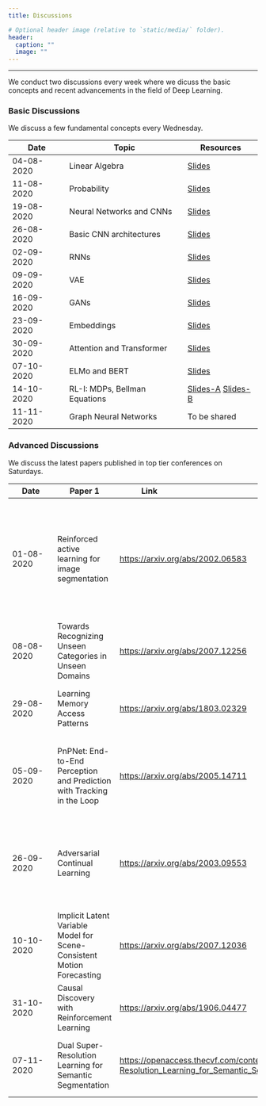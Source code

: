 ```yaml
---
title: Discussions

# Optional header image (relative to `static/media/` folder).
header:
  caption: ""
  image: ""
---
```

---------------------------
We conduct two discussions every week where we dicuss the basic concepts and recent advancements in the field of Deep Learning.

### Basic Discussions

We discuss a few fundamental concepts every Wednesday. 

|     Date      |               Topic               |    Resources   |
| --------------| ----------------------------------|----------------|
| 04-08-2020    | Linear Algebra                    |[Slides](https://drive.google.com/file/d/1Wk6EPIQ7Cy7MUNKUpDPS5R-MrxbHm0zJ/view?usp=sharing)   |
| 11-08-2020    | Probability                       |[Slides](https://drive.google.com/file/d/1ZBubLdkpE_pb-mvy6fDltC3AcZeQsZRO/view?usp=sharing)   |
| 19-08-2020    | Neural Networks and CNNs          |[Slides](https://drive.google.com/file/d/1-0xcef-gOU590ucez6D9RlXtk1fyX9Eh/view?usp=sharing)   |
| 26-08-2020    | Basic CNN architectures           |[Slides](https://drive.google.com/file/d/1FybB6XIyqG1V1ezJwif70-2czRdY2PCw/view?usp=sharing)   |
| 02-09-2020    | RNNs                              |[Slides](https://drive.google.com/file/d/10nr5omq9ELJUP-NxIEU0ZOjqi7V2M_Jc/view?usp=sharing)   |
| 09-09-2020    | VAE                               |[Slides](https://drive.google.com/file/d/142-qoBEV3-rBO-FsFdxhRr420U6PzMfN/view?usp=sharing)   |
| 16-09-2020    | GANs                              |[Slides](https://docs.google.com/presentation/d/1FNmDho1huVCQeG-iZcVyVpE6Z8UmhBbTqe0FYu2xf8o/edit?usp=sharing)   |
| 23-09-2020    | Embeddings                        |[Slides](https://docs.google.com/presentation/d/1j8f4eKZteAs2gx30KHtTl-u1M2ASn8Hgjmbsph-naWI/edit?usp=sharing)   |
| 30-09-2020    | Attention and Transformer         |[Slides](https://docs.google.com/presentation/d/1JcKHknv3a33eDIJvO72MMfTqYIMJ0cyeJ2LeFtgapXU/edit?usp=sharing)   |
| 07-10-2020    | ELMo and BERT                     |[Slides](https://drive.google.com/file/d/1cnIyEpPKKp91g5d6vkfzk_k2T07Du2PQ/view?usp=sharing)   |
| 14-10-2020    | RL-I: MDPs, Bellman Equations     |[Slides-A](https://drive.google.com/file/d/1neAp21D7DUCdnK--5DNaB5HWwSrzeKh7/view?usp=sharing)  [Slides-B](https://drive.google.com/file/d/1HQhnvmZ5hPTxR1b2khlluJyVlqIx7Q16/view?usp=sharing)   |
| 11-11-2020    | Graph Neural Networks             |To be shared   |

### Advanced Discussions

We discuss the latest papers published in top tier conferences on Saturdays.

|<div style="width:75px">Date</div>| Paper 1                                           |<div style="width:120px">Link</div>| Paper 2                                           |<div style="width:120px">Link</div>|
|------------	|--------------------------------------------------------------------------	|----------------------------------	|---------------------------------------------------------------------------------------------------------------------------	|-----------------------------------	|
| 01-08-2020          	| Reinforced active  learning for image  segmentation                      	| https://arxiv.org/abs/2002.06583 	| Enhanced POET: Open-Ended Reinforcement  Learning through Unbounded Invention of  Learning Challenges and their Solutions 	| https://arxiv.org/abs/2003.08536  	|
| 08-08-2020  | Towards Recognizing  Unseen Categories in  Unseen Domains                	| https://arxiv.org/abs/2007.12256 	| Neural Arithmetic Units                                                                                                   	| https://arxiv.org/abs/2001.05016  	|
| 29-08-2020 | Learning Memory  Access Patterns                                         	| https://arxiv.org/abs/1803.02329 	| Equalization Loss for Long-Tailed  Object Recognition                                                                     	| https://arxiv.org/abs/2003.05176  	|
| 05-09-2020 | PnPNet: End-to-End  Perception and Prediction  with Tracking in the Loop 	| https://arxiv.org/abs/2005.14711 	| CutMix: Regularization Strategy to Train  Strong Classifiers with Localizable  Features                                   	| https://arxiv.org/abs/1905.048993 	|
| 26-09-2020 | Adversarial Continual  Learning                                          	| https://arxiv.org/abs/2003.09553 	| Decentralized Reinforcement Learning:  Global Decision-Making via Local  Economic Transactions                            	| https://arxiv.org/abs/2007.02382  	|
| 10-10-2020 | Implicit Latent Variable  Model for Scene-Consistent  Motion Forecasting 	| https://arxiv.org/abs/2007.12036 	| Large Batch Optimization for Deep Learning:  Training BERT in 76 minutes                                                  	| https://arxiv.org/abs/1904.00962  	|
| 31-10-2020 | Causal Discovery with Reinforcement Learning 	| https://arxiv.org/abs/1906.04477 	| What Should Not Be Contrastive in Contrastive Learning                                                  	| https://arxiv.org/abs/2008.05659 	 |
| 07-11-2020 | Dual Super-Resolution Learning for Semantic Segmentation 	| https://openaccess.thecvf.com/content_CVPR_2020/papers/Wang_Dual_Super-Resolution_Learning_for_Semantic_Segmentation_CVPR_2020_paper.pdf	| Neural Architecture Search without Training Learning                                                  	| https://arxiv.org/abs/2006.04647 	 |


